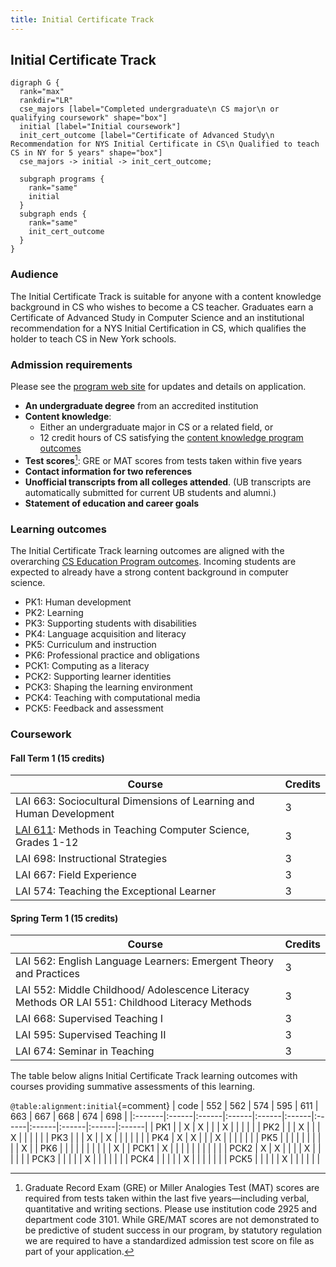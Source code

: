 ```yaml
---
title: Initial Certificate Track
---
```


## Initial Certificate Track

```{.graphviz caption="The Initial Certificate Track"}
digraph G {
  rank="max"
  rankdir="LR"
  cse_majors [label="Completed undergraduate\n CS major\n or qualifying coursework" shape="box"]
  initial [label="Initial coursework"]
  init_cert_outcome [label="Certificate of Advanced Study\n Recommendation for NYS Initial Certificate in CS\n Qualified to teach CS in NY for 5 years" shape="box"]
  cse_majors -> initial -> init_cert_outcome;
  
  subgraph programs {
    rank="same"
    initial
  }
  subgraph ends {
    rank="same"
    init_cert_outcome
  }
}
```

### Audience

The Initial Certificate Track is suitable for anyone with a content knowledge background in CS
who wishes to become a CS teacher. Graduates earn a Certificate of Advanced Study 
in Computer Science and an institutional recommendation for a NYS Initial Certification in CS, 
which qualifies the holder to teach CS in New York schools. 

### Admission requirements

Please see the [program web site](#TODO) for updates and details on application. 

- **An undergraduate degree** from an accredited institution
- **Content knowledge**:
  - Either an undergraduate major in CS or a related field, or 
  - 12 credit hours of CS satisfying the [content knowledge program outcomes](#cs-content-knowledge)
- **Test scores**[^1]: GRE or MAT scores from tests taken within five years
- **Contact information for two references**
- **Unofficial transcripts from all colleges attended**. (UB transcripts are automatically submitted for current UB students and alumni.)
- **Statement of education and career goals**

[^1]: Graduate Record Exam (GRE) or Miller Analogies Test (MAT) scores are required from tests taken within the last five years—including verbal, quantitative and writing sections. Please use institution code 2925 and department code 3101.  While GRE/MAT scores are not demonstrated to be predictive of student success in our program, by statutory regulation we are required to have a standardized admission test score on file as part of your application. 

### Learning outcomes

The Initial Certificate Track learning outcomes are aligned with the overarching 
[CS Education Program outcomes](#program-outcomes). Incoming students are expected to 
already have a strong content background in computer science.

 - PK1: Human development
 - PK2: Learning
 - PK3: Supporting students with disabilities
 - PK4: Language acquisition and literacy
 - PK5: Curriculum and instruction
 - PK6: Professional practice and obligations
 - PCK1: Computing as a literacy
 - PCK2: Supporting learner identities
 - PCK3: Shaping the learning environment
 - PCK4: Teaching with computational media
 - PCK5: Feedback and assessment

### Coursework

#### Fall Term 1 (15 credits)

| Course                                                                 | Credits |
|------------------------------------------------------------------------|---------|
| LAI 663: Sociocultural Dimensions of Learning and Human Development    | 3       |
| [LAI 611](#lai-611): Methods in Teaching Computer Science, Grades 1-12 | 3       |
| LAI 698: Instructional Strategies                                      | 3       |
| LAI 667: Field Experience                                              | 3       |
| LAI 574: Teaching the Exceptional Learner                              | 3       |

#### Spring Term 1 (15 credits)

| Course                                                                                          | Credits |
|-------------------------------------------------------------------------------------------------|---------|
| LAI 562: English Language Learners: Emergent Theory and Practices                               | 3       |
| LAI 552: Middle Childhood/ Adolescence Literacy Methods OR  LAI 551: Childhood Literacy Methods | 3       |
| LAI 668: Supervised Teaching I                                                                  | 3       |
| LAI 595: Supervised Teaching II                                                                 | 3       |
| LAI 674: Seminar in Teaching                                                                    | 3       |

The table below aligns Initial Certificate Track learning outcomes with courses 
providing summative assessments of this learning.

` @table:alignment:initial `{=comment}
| code   | 552   | 562   | 574   | 595   | 611   | 663   | 667   | 668   | 674   | 698   |
|:-------|:------|:------|:------|:------|:------|:------|:------|:------|:------|:------|
| PK1    |       | X     | X     |       |       | X     |       |       |       |       |
| PK2    |       |       | X     |       |       | X     |       |       |       |       |
| PK3    |       |       | X     |       | X     |       |       |       |       |       |
| PK4    | X     | X     |       |       | X     |       |       |       |       |       |
| PK5    |       |       |       |       |       |       |       |       |       | X     |
| PK6    |       |       |       |       |       |       |       |       |       | X     |
| PCK1   | X     |       |       |       |       |       |       |       |       |       |
| PCK2   | X     | X     |       |       |       | X     |       |       |       |       |
| PCK3   |       |       |       |       | X     |       |       |       |       |       |
| PCK4   |       |       |       |       | X     |       |       |       |       |       |
| PCK5   |       |       |       |       | X     |       |       |       |       |       |
